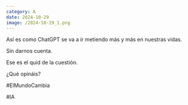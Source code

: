 ```yaml
--- 
category: A 
date: 2024-10-29 
image: /2024-10-29_1.png 
--- 
```


Así es como ChatGPT se va a ir metiendo más y más en nuestras vidas. 

Sin darnos cuenta.

Ese es el quid de la cuestión. 

¿Qué opináis?

#ElMundoCambia

#IA